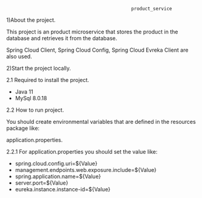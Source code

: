                                                   product_service
                                     
1)About the project.

This project is an product microservice that stores the product in the database and retrieves it from the database.

Spring Cloud Client, Spring Cloud Config, Spring Cloud Evreka Client are also used.

2)Start the project locally.

2.1 Required to install the project.

* Java 11 
* MySql 8.0.18

2.2 How to run project.

You should create environmental variables that are defined in the resources package like:

application.properties.

2.2.1 For application.properties you should set the value like:

* spring.cloud.config.uri=${Value}
* management.endpoints.web.exposure.include=${Value}
* spring.application.name=${Value}
* server.port=${Value}
* eureka.instance.instance-id=${Value}
